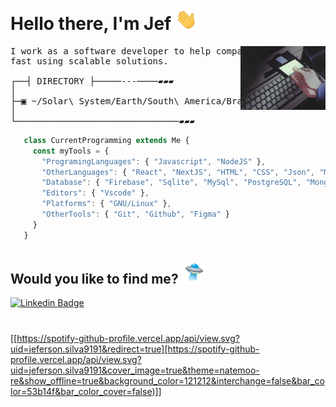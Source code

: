 # Hello there, I'm Jef <img width="35" src="./assets/wave.gif">

<img align="right" src="./assets/68747470733a2f2f692e70696e696d672e636f6d2f6f726967696e616c732f38352f64662f35652f38356466356538663066643331363235386136616539386563396238326561382e676966.gif" width="27%" />

<pre>
I work as a software developer to help companies to grow up 
fast using scalable solutions.
  
┌──┤ DIRECTORY ├─────---────▰▰▰
│
├─▣ ~/Solar\ System/Earth/South\ America/Brazil/SP/Sao\ Paulo
│
└───────────────────────────────▰▰▰
</pre>

```javascript
   class CurrentProgramming extends Me {
     const myTools = {
       "ProgramingLanguages": { "Javascript", "NodeJS" },
       "OtherLanguages": { "React", "NextJS", "HTML", "CSS", "Json", "Markdown" },
       "Database": { "Firebase", "Sqlite", "MySql", "PostgreSQL", "MongoDB", "Redis" },
       "Editors": { "Vscode" },
       "Platforms": { "GNU/Linux" },
       "OtherTools": { "Git", "Github", "Figma" }
     }
   }
```

## Would you like to find me? <img width="40" src="./assets/68747470733a2f2f656d2d636f6e74656e742e7a6f626a2e6e65742f736f757263652f6a6f79706978656c732d616e696d6174696f6e732f3336362f666c79696e672d7361756365725f31663666382e676966.gif">

[![Linkedin Badge](https://img.shields.io/badge/LinkedIn-0A66C2.svg?style=for-the-badge&logo=LinkedIn&logoColor=white)](https://www.linkedin.com/in/jefersonsilva01/)

#

[[https://spotify-github-profile.vercel.app/api/view.svg?uid=jeferson.silva9191&redirect=true][https://spotify-github-profile.vercel.app/api/view.svg?uid=jeferson.silva9191&cover_image=true&theme=natemoo-re&show_offline=true&background_color=121212&interchange=false&bar_color=53b14f&bar_color_cover=false)]]

